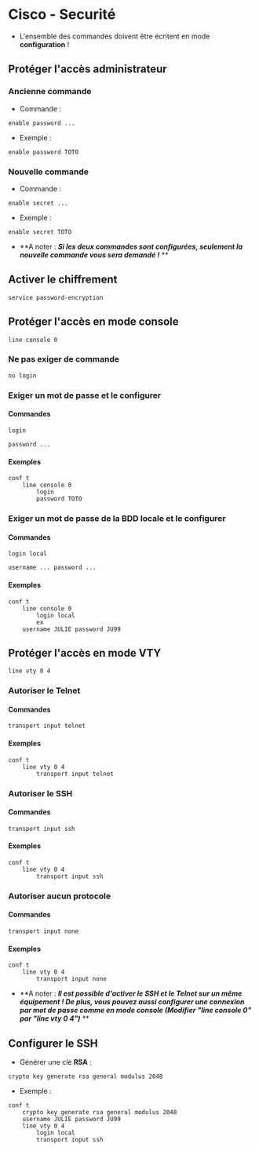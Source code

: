 # Cisco - Securité

- L'ensemble des commandes doivent être écritent en mode **configuration** !

## Protéger l'accès **administrateur**
### Ancienne commande
- Commande :
```
enable password ...
```
- Exemple :
```
enable password TOTO
```

### Nouvelle commande
- Commande :
```
enable secret ...
```
- Exemple :
```
enable secret TOTO
```

- **A noter : ***Si les deux commandes sont configurées, seulement la nouvelle commande vous sera demandé !*** **

## Activer le chiffrement
```
service password-encryption
```

## Protéger l'accès en mode **console**
```
line console 0
```

### Ne pas exiger de commande
```
no login
```

### Exiger un mot de passe et le configurer
#### Commandes
```
login
```
```
password ...
```

#### Exemples
```
conf t
    line console 0
        login
        password TOTO
```

### Exiger un mot de passe de la BDD locale et le configurer
#### Commandes
```
login local
```
```
username ... password ...
```

#### Exemples
```
conf t
    line console 0
        login local
        ex
    username JULIE password JU99
```

## Protéger l'accès en mode **VTY**
```
line vty 0 4
```

### Autoriser le **Telnet**
#### Commandes
```
transport input telnet
```

#### Exemples
```
conf t
    line vty 0 4
        transport input telnet
```

### Autoriser le **SSH**
#### Commandes
```
transport input ssh
```

#### Exemples
```
conf t
    line vty 0 4
        transport input ssh
```

### Autoriser aucun protocole
#### Commandes
```
transport input none
```

#### Exemples
```
conf t
    line vty 0 4
        transport input none
```

- **A noter : ***Il est possible d'activer le SSH et le Telnet sur un même équipement ! De plus, vous pouvez aussi configurer une connexion par mot de passe comme en mode **console** (Modifier "line console 0" par "line vty 0 4")*** **

## Configurer le **SSH**
- Générer une clé **RSA** :
```
crypto key generate rsa general modulus 2048
```
- Exemple :
```
conf t
    crypto key generate rsa general modulus 2048
    username JULIE password JU99
    line vty 0 4
        login local
        transport input ssh
```